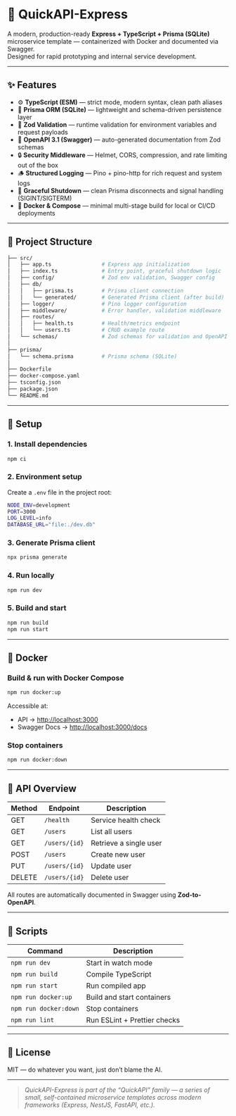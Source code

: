 # 🚀 QuickAPI-Express

A modern, production-ready **Express + TypeScript + Prisma (SQLite)** microservice template — containerized with Docker and documented via Swagger.  
Designed for rapid prototyping and internal service development.

---

## ✨ Features

- ⚙️ **TypeScript (ESM)** — strict mode, modern syntax, clean path aliases
- 🧩 **Prisma ORM (SQLite)** — lightweight and schema-driven persistence layer
- 🧾 **Zod Validation** — runtime validation for environment variables and request payloads
- 🧠 **OpenAPI 3.1 (Swagger)** — auto-generated documentation from Zod schemas
- 🔒 **Security Middleware** — Helmet, CORS, compression, and rate limiting out of the box
- 🪵 **Structured Logging** — Pino + pino-http for rich request and system logs
- 💉 **Graceful Shutdown** — clean Prisma disconnects and signal handling (SIGINT/SIGTERM)
- 🐳 **Docker & Compose** — minimal multi-stage build for local or CI/CD deployments

---

## 🧱 Project Structure

```bash
├── src/
│   ├── app.ts                # Express app initialization
│   ├── index.ts              # Entry point, graceful shutdown logic
│   ├── config/               # Zod env validation, Swagger config
│   ├── db/
│   │   ├── prisma.ts         # Prisma client connection
│   │   └── generated/        # Generated Prisma client (after build)
│   ├── logger/               # Pino logger configuration
│   ├── middleware/           # Error handler, validation middleware
│   ├── routes/
│   │   ├── health.ts         # Health/metrics endpoint
│   │   └── users.ts          # CRUD example route
│   └── schemas/              # Zod schemas for validation and OpenAPI
│
├── prisma/
│   └── schema.prisma         # Prisma schema (SQLite)
│
├── Dockerfile
├── docker-compose.yaml
├── tsconfig.json
├── package.json
└── README.md
```

---

## 🧩 Setup

### 1. Install dependencies

```bash
npm ci
```

### 2. Environment setup

Create a `.env` file in the project root:

```bash
NODE_ENV=development
PORT=3000
LOG_LEVEL=info
DATABASE_URL="file:./dev.db"
```

### 3. Generate Prisma client

```bash
npx prisma generate
```

### 4. Run locally

```bash
npm run dev
```

### 5. Build and start

```bash
npm run build
npm run start
```

---

## 🐳 Docker

### Build & run with Docker Compose

```bash
npm run docker:up
```

Accessible at:

- API → [http://localhost:3000](http://localhost:3000)
- Swagger Docs → [http://localhost:3000/docs](http://localhost:3000/docs)

### Stop containers

```bash
npm run docker:down
```

---

## 🧠 API Overview

| Method | Endpoint      | Description            |
| ------ | ------------- | ---------------------- |
| GET    | `/health`     | Service health check   |
| GET    | `/users`      | List all users         |
| GET    | `/users/{id}` | Retrieve a single user |
| POST   | `/users`      | Create new user        |
| PUT    | `/users/{id}` | Update user            |
| DELETE | `/users/{id}` | Delete user            |

All routes are automatically documented in Swagger using **Zod-to-OpenAPI**.

---

## 🧹 Scripts

| Command               | Description                  |
| --------------------- | ---------------------------- |
| `npm run dev`         | Start in watch mode          |
| `npm run build`       | Compile TypeScript           |
| `npm run start`       | Run compiled app             |
| `npm run docker:up`   | Build and start containers   |
| `npm run docker:down` | Stop containers              |
| `npm run lint`        | Run ESLint + Prettier checks |

---

## 📄 License

MIT — do whatever you want, just don’t blame the AI.

---

> _QuickAPI-Express is part of the “QuickAPI” family — a series of small, self-contained microservice templates across modern frameworks (Express, NestJS, FastAPI, etc.)._
